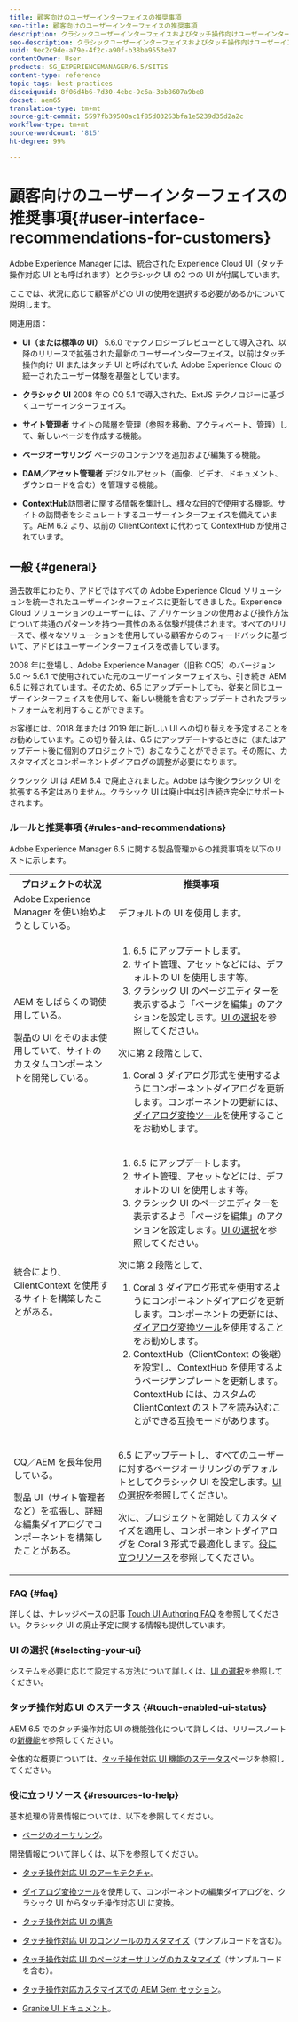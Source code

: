 ```yaml
---
title: 顧客向けのユーザーインターフェイスの推奨事項
seo-title: 顧客向けのユーザーインターフェイスの推奨事項
description: クラシックユーザーインターフェイスおよびタッチ操作向けユーザーインターフェイスに関連する推奨事項のリスト。
seo-description: クラシックユーザーインターフェイスおよびタッチ操作向けユーザーインターフェイスに関連する推奨事項のリスト。
uuid: 9ec2c9de-a79e-4f2c-a90f-b38ba9553e07
contentOwner: User
products: SG_EXPERIENCEMANAGER/6.5/SITES
content-type: reference
topic-tags: best-practices
discoiquuid: 8f06d4b6-7d30-4ebc-9c6a-3bb8607a9be8
docset: aem65
translation-type: tm+mt
source-git-commit: 5597fb39500ac1f85d03263bfa1e5239d35d2a2c
workflow-type: tm+mt
source-wordcount: '815'
ht-degree: 99%

---
```



# 顧客向けのユーザーインターフェイスの推奨事項{#user-interface-recommendations-for-customers}

Adobe Experience Manager には、統合された Experience Cloud UI（タッチ操作対応 UI とも呼ばれます）とクラシック UI の2 つの UI が付属しています。

ここでは、状況に応じて顧客がどの UI の使用を選択する必要があるかについて説明します。

関連用語：

* **UI（または標準の UI）** 5.6.0 でテクノロジープレビューとして導入され、以降のリリースで拡張された最新のユーザーインターフェイス。以前はタッチ操作向け UI またはタッチ UI と呼ばれていた Adobe Experience Cloud の統一されたユーザー体験を基盤としています。

* **クラシック UI**
2008 年の CQ 5.1 で導入された、ExtJS テクノロジーに基づくユーザーインターフェイス。

* **サイト管理者**
サイトの階層を管理（参照を移動、アクティベート、管理）して、新しいページを作成する機能。

* **ページオーサリング**
ページのコンテンツを追加および編集する機能。

* **DAM／アセット管理者**
デジタルアセット（画像、ビデオ、ドキュメント、ダウンロードを含む）を管理する機能。

* **ContextHub**&#x200B;訪問者に関する情報を集計し、様々な目的で使用する機能。サイトの訪問者をシミュレートするユーザーインターフェイスを備えています。AEM 6.2 より、以前の ClientContext に代わって ContextHub が使用されています。

## 一般 {#general}

過去数年にわたり、アドビではすべての Adobe Experience Cloud ソリューションを統一されたユーザーインターフェイスに更新してきました。Experience Cloud ソリューションのユーザーには、アプリケーションの使用および操作方法について共通のパターンを持つ一貫性のある体験が提供されます。すべてのリリースで、様々なソリューションを使用している顧客からのフィードバックに基づいて、アドビはユーザーインターフェイスを改善しています。

2008 年に登場し、Adobe Experience Manager（旧称 CQ5）のバージョン 5.0 ～ 5.6.1 で使用されていた元のユーザーインターフェイスも、引き続き AEM 6.5 に残されています。そのため、6.5 にアップデートしても、従来と同じユーザーインターフェイスを使用して、新しい機能を含むアップデートされたプラットフォームを利用することができます。

お客様には、2018 年または 2019 年に新しい UI への切り替えを予定することをお勧めしています。この切り替えは、6.5 にアップデートするときに（またはアップデート後に個別のプロジェクトで）おこなうことができます。その際に、カスタマイズとコンポーネントダイアログの調整が必要になります。

クラシック UI は AEM 6.4 で廃止されました。Adobe は今後クラシック UI を拡張する予定はありません。クラシック UI は廃止中は引き続き完全にサポートされます。

### ルールと推奨事項 {#rules-and-recommendations}

Adobe Experience Manager 6.5 に関する製品管理からの推奨事項を以下のリストに示します。

<table>
 <tbody>
  <tr>
   <th>プロジェクトの状況</th>
   <th>推奨事項</th>
  </tr>
  <tr>
   <td>Adobe Experience Manager を使い始めようとしている。</td>
   <td>デフォルトの UI を使用します。</td>
  </tr>
  <tr>
   <td><p>AEM をしばらくの間使用している。</p> <p>製品の UI をそのまま使用していて、サイトのカスタムコンポーネントを開発している。<br /> </p> </td>
   <td>
    <ol>
     <li>6.5 にアップデートします。</li>
     <li>サイト管理、アセットなどには、デフォルトの UI を使用します等。<br /> </li>
     <li>クラシック UI のページエディターを表示するよう「ページを編集」のアクションを設定します。<a href="#selecting-your-ui">UI の選択</a>を参照してください。</li>
    </ol> <p>次に第 2 段階として、</p>
    <ol>
     <li>Coral 3 ダイアログ形式を使用するようにコンポーネントダイアログを更新します。コンポーネントの更新には、<a href="/help/sites-developing/dialog-conversion.md">ダイアログ変換ツール</a>を使用することをお勧めします。</li>
    </ol> </td>
  </tr>
  <tr>
   <td>統合により、ClientContext を使用するサイトを構築したことがある。<br /> </td>
   <td>
    <ol>
     <li>6.5 にアップデートします。</li>
     <li>サイト管理、アセットなどには、デフォルトの UI を使用します等。</li>
     <li>クラシック UI のページエディターを表示するよう「ページを編集」のアクションを設定します。<a href="#selecting-your-ui">UI の選択</a>を参照してください。</li>
    </ol> <p>次に第 2 段階として、</p>
    <ol>
     <li>Coral 3 ダイアログ形式を使用するようにコンポーネントダイアログを更新します。コンポーネントの更新には、<a href="/help/sites-developing/dialog-conversion.md">ダイアログ変換ツール</a>を使用することをお勧めします。</li>
     <li>ContextHub（ClientContext の後継）を設定し、ContextHub を使用するようページテンプレートを更新します。ContextHub には、カスタムの ClientContext のストアを読み込むことができる互換モードがあります。</li>
    </ol> </td>
  </tr>
  <tr>
   <td><p>CQ／AEM を長年使用している。</p> <p>製品 UI（サイト管理者など）を拡張し、詳細な編集ダイアログでコンポーネントを構築したことがある。</p> </td>
   <td><p>6.5 にアップデートし、すべてのユーザーに対するページオーサリングのデフォルトとしてクラシック UI を設定します。<a href="#selecting-your-ui">UI の選択</a>を参照してください。</p> <p>次に、プロジェクトを開始してカスタマイズを適用し、コンポーネントダイアログを Coral 3 形式で最適化します。<a href="#resources-to-help">役に立つリソース</a>を参照してください。<br /> </p> </td>
  </tr>
 </tbody>
</table>

### FAQ {#faq}

詳しくは、ナレッジベースの記事 [Touch UI Authoring FAQ](https://helpx.adobe.com/experience-manager/kb/index/touchui_faq.html) を参照してください。クラシック UI の廃止予定に関する情報も提供しています。

### UI の選択  {#selecting-your-ui}

システムを必要に応じて設定する方法について詳しくは、[UI の選択](/help/sites-authoring/select-ui.md)を参照してください。

### タッチ操作対応 UI のステータス {#touch-enabled-ui-status}

AEM 6.5 でのタッチ操作対応 UI の機能強化について詳しくは、リリースノートの[新機能](/help/release-notes/release-notes.md#what-s-new)を参照してください。

全体的な概要については、[タッチ操作対応 UI 機能のステータス](/help/release-notes/touch-ui-features-status.md)ページを参照してください。

### 役に立つリソース {#resources-to-help}

基本処理の背景情報については、以下を参照してください。

* [ページのオーサリング](/help/sites-authoring/page-authoring.md)。

開発情報について詳しくは、以下を参照してください。

* [タッチ操作対応 UI のアーキテクチャ](/help/sites-developing/touch-ui-concepts.md)。
* [ダイアログ変換ツール](/help/sites-developing/dialog-conversion.md)を使用して、コンポーネントの編集ダイアログを、クラシック UI からタッチ操作対応 UI に変換。

* [タッチ操作対応 UI の構造](/help/sites-developing/touch-ui-structure.md)

* [タッチ操作対応 UI のコンソールのカスタマイズ](/help/sites-developing/customizing-consoles-touch.md)（サンプルコードを含む）。

* [タッチ操作対応 UI のページオーサリングのカスタマイズ](/help/sites-developing/customizing-page-authoring-touch.md)（サンプルコードを含む）。

* [タッチ操作対応カスタマイズでの AEM Gem セッション](https://docs.adobe.com/content/ddc/en/gems/user-interface-customization-for-aem-6.html)。
* [Granite UI ドキュメント](https://helpx.adobe.com/jp/experience-manager/6-5/sites/developing/using/reference-materials/granite-ui/api/index.html)。

